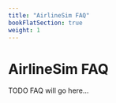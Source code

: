 ```yaml
---
title: "AirlineSim FAQ"
bookFlatSection: true
weight: 1
---
```


# AirlineSim FAQ

TODO FAQ will go here...

